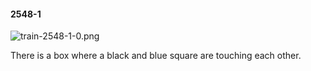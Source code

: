 #### 2548-1
![train-2548-1-0.png](https://github.com/lil-lab/nlvr/raw/master/nlvr/train/images/21/train-2548-1-0.png "train-2548-1-0.png")

There is a box where a black and blue square are touching each other.